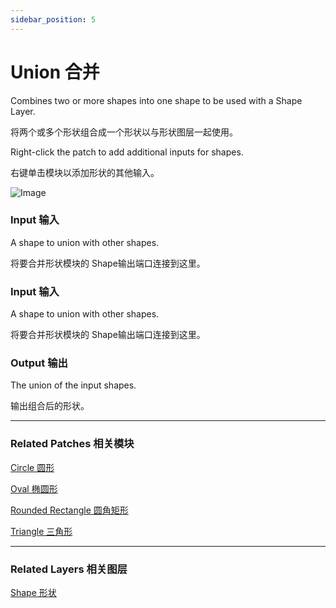 ```yaml
---
sidebar_position: 5
---
```


# Union 合并

Combines two or more shapes into one shape to be used with a Shape Layer.

将两个或多个形状组合成一个形状以与形状图层一起使用。

Right-click the patch to add additional inputs for shapes.

右键单击模块以添加形状的其他输入。

![Image](@site/static/img/docs/Shapes/union.png)

### Input 输入

A shape to union with other shapes.

将要合并形状模块的 Shape输出端口连接到这里。

### Input 输入

A shape to union with other shapes.

将要合并形状模块的 Shape输出端口连接到这里。

### Output 输出

The union of the input shapes.

输出组合后的形状。

------

### Related Patches 相关模块

[Circle 圆形](https://www.notion.so/Circle-aa0ece9d86a14149a015fd0fc12db088)

[Oval 椭圆形](https://www.notion.so/Oval-a93bcffdb9d94ba1a4dbd968ba185a87)

[Rounded Rectangle 圆角矩形](https://www.notion.so/Rounded-Rectangle-682f601349ac4e8985eb9b70c98792ca)

[Triangle 三角形](https://www.notion.so/Triangle-de2307b4545640358caaee069a8ca536)

------

### Related Layers 相关图层

[Shape 形状](https://www.notion.so/Shape-6381402c7a90468d97365c58ab562ea1)
